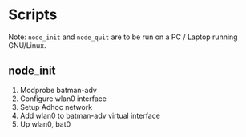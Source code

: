 # Scripts

Note: `node_init` and `node_quit` are to be run on a PC / Laptop running GNU/Linux.

## node_init

1. Modprobe batman-adv 
2. Configure wlan0 interface
3. Setup Adhoc network 
2. Add wlan0 to batman-adv virtual interface
3. Up wlan0, bat0
